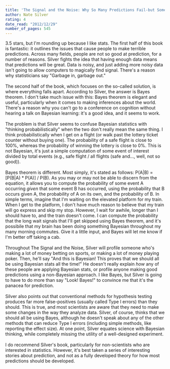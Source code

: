 ```yaml
---
title: 'The Signal and the Noise: Why So Many Predictions Fail-but Some Don''t'
author: Nate Silver
rating: 4
date_read: "2012/12/29"
number_of_pages: 545
---
```


3.5 stars, but I'm rounding up because I like stats. The first half of this book is fantastic: it outlines the issues that cause people to make terrible predictions. Across many fields, people are not so good at prediction, for a number of reasons. Silver fights the idea that having enough data means that predictions will be great. Data is noisy, and just adding more noisy data isn't going to allow computers to magically find signal. There's a reason why statisticians say "Garbage in, garbage out."<br/><br/>The second half of the book, which focuses on the so-called solution, is where everything falls apart. According to Silver, the answer is Bayes theorem. I don't take much issue with this: Bayes theorem is elegant and useful, particularly when it comes to making inferences about the world. There's a reason why you can't go to a conference on cognition without hearing a talk on Bayesian learning: it's a good idea, and it seems to work.<br/><br/>The problem is that Silver seems to confuse Bayesian statistics with "thinking probabilistically" when the two don't really mean the same thing. I think probabilistically when I get on a flight (or walk past the lottery ticket counter without buying one). The probability of a safe flight is close to 100%, whereas the probability of winning the lottery is close to 0%. This is not Bayesian, it's just a simple computation of some event of interest divided by total events (e.g., safe flight / all flights (safe and..., well, not so good)).<br/><br/>Bayes theorem is different. Most simply, it's stated as follows: P(A|B) = [P(B|A) * P(A)] / P(B). As you may or may not be able to discern from the equation, it allows you to compute the probability of some event A occurring <i>given</i> that some event B has occurred, using the probability that B occurs given A, the probability of A on its own, and the probability of B. In simple terms, imagine that I'm waiting on the elevated platform for my train. When I get to the platform, I don't have much reason to believe that my train will go express and skip my stop. However, I wait for awhile, longer than I should have to, and the train doesn't come. I can compute the probability that the long wait signals that I'll get skipped using Bayes theorem, and it's possibile that my brain has been doing something Bayesian throughout my many morning commutes. Give it a little input, and Bayes will let me know if I'm better off taking a cab.<br/><br/>Throughout The Signal and the Noise, Silver will profile someone who's making a lot of money betting on sports, or making a lot of money playing poker. Then, he'll say "And this is Bayesian! This proves that we should all be using Bayesian stats all the time!" He doesn't really explain <i>how</i> any of these people are applying Bayesian stats, or profile anyone making good predictions using a non-Bayesian approach. I like Bayes, but Silver is going to have to do more than say "Look! Bayes!" to convince me that it's the panacea for prediction.<br/><br/>Silver also points out that conventional methods for hypothesis testing produces far more false-positives (usually called Type I errors) than they should. This is true, and most scientists are aware that they need to make some changes in the way they analyze data. Silver, of course, thinks that we should all be using Bayes, although he doesn't speak about any of the other methods that can reduce Type I errors (including simple methods, like reporting the effect size). At one point, Silver equates science with Bayesian thinking, while completely missing the utility of a well-designed experiment.<br/><br/>I do recommend Silver's book, particularly for non-scientists who are interested in statistics. However, it's best taken a series of interesting stories about prediction, and not as a fully developed theory for how most predictions should be developed.